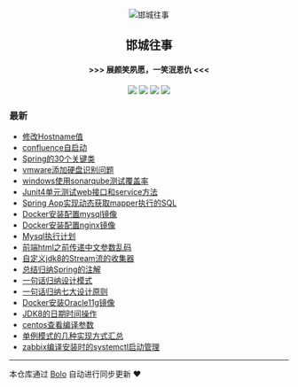 <p align="center"><img alt="邯城往事" src="https://img.hacpai.com/file/2019/11/guohui-e67e7b3b.png"></p><h2 align="center">
邯城往事
</h2>

<h4 align="center">               >>>  展颜笑夙愿，一笑泯恩仇 <<<</h4>
<p align="center"><a title="邯城往事" target="_blank" href="https://github.com/cuijianzhe/bolo-blog"><img src="https://img.shields.io/github/last-commit/cuijianzhe/bolo-blog.svg?style=flat-square&color=FF9900"></a>
<a title="GitHub repo size in bytes" target="_blank" href="https://github.com/cuijianzhe/bolo-blog"><img src="https://img.shields.io/github/repo-size/cuijianzhe/bolo-blog.svg?style=flat-square"></a>
<a title="Bolo Version" target="_blank" href="https://github.com/adlered/bolo-solo"><img src="https://img.shields.io/badge/bolo-v2.5 稳定版-f1e05a.svg?style=flat-square&color=blueviolet"></a>
<a title="Hits" target="_blank" href="https://github.com/88250/hits"><img src="https://hits.b3log.org/cuijianzhe/bolo-blog.svg"></a></p>

### 最新

* [修改Hostname值](https://null:-1/articles/2022/01/27/1643251072876.html)
* [confluence自启动](https://null:-1/articles/2022/01/21/1642779793133.html)
* [Spring的30个关键类](https://null:-1/articles/2022/01/20/1642672101433.html)
* [vmware添加硬盘识别问题](https://null:-1/articles/2022/01/04/1641281074919.html)
* [windows使用sonarqube测试覆盖率](https://null:-1/articles/2021/12/17/1639729059800.html)
* [Junit4单元测试web接口和service方法](https://null:-1/articles/2021/12/17/1639728939461.html)
* [Spring Aop实现动态获取mapper执行的SQL](https://null:-1/articles/2021/12/08/1638955999673.html)
* [Docker安装配置mysql镜像](https://null:-1/articles/2021/12/03/1638513021734.html)
* [Docker安装配置nginx镜像](https://null:-1/articles/2021/12/03/1638511535202.html)
* [Mysql执行计划](https://null:-1/articles/2021/12/01/1638348062390.html)
* [前端html之前传递中文参数乱码](https://null:-1/articles/2021/11/30/1638254403311.html)
* [自定义jdk8的Stream流的收集器](https://null:-1/articles/2021/11/24/1637763110122.html)
* [总结归纳Spring的注解](https://null:-1/articles/2021/11/24/1637762849451.html)
* [一句话归纳设计模式](https://null:-1/articles/2021/11/23/1637677059423.html)
* [一句话归纳七大设计原则](https://null:-1/articles/2021/11/20/1637368319773.html)
* [Docker安装Oracle11g镜像](https://null:-1/articles/2021/11/18/1637248775558.html)
* [JDK8的日期时间操作](https://null:-1/articles/2021/11/18/1637248232075.html)
* [centos查看编译参数](https://null:-1/articles/2021/11/18/1637231574043.html)
* [单例模式的几种实现方式汇总](https://null:-1/articles/2021/11/02/1635847756699.html)
* [zabbix编译安装时的systemctl启动管理](https://null:-1/articles/2021/10/28/1635404018903.html)



---

本仓库通过 [Bolo](https://github.com/adlered/bolo-solo) 自动进行同步更新 ❤️ 